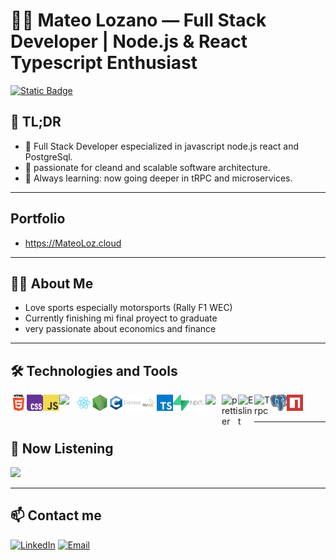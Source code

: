 # 👨‍💻 Mateo Lozano — Full Stack Developer | Node.js & React Typescript Enthusiast


[![Static Badge](https://img.shields.io/badge/follow%20me%20%20-%23000?style=flat-square&logo=instagram&logoSize=auto&label=Mateoloz_1&link=https%3A%2F%2Fwww.instagram.com%2Fmateoloz_1%2F)](https://www.instagram.com/mateoloz_1/)


## 🚀 TL;DR

- 🧠 Full Stack Developer especialized in javascript node.js react and PostgreSql.
- 🔨 passionate for cleand and scalable software architecture.
- 🌱 Always learning: now going deeper in  tRPC and microservices.

--- 
## Portfolio 

- https://MateoLoz.cloud

---
## 🧉🧉 About Me

- Love sports especially motorsports (Rally F1 WEC)
- Currently finishing mi final proyect to graduate 
- very passionate about economics and finance

--- 
## 🛠️ Technologies and Tools 

<img align="left" width="26px" src="https://raw.githubusercontent.com/github/explore/80688e429a7d4ef2fca1e82350fe8e3517d3494d/topics/html/html.png?size=14"  />

<img align="left" width="26px" src="https://raw.githubusercontent.com/github/explore/8144ae7e9ec2274bdb8f76bdbdb6e6509538c7a8/topics/css/css.png?size=14">

<img align="left" width="26px" src="https://raw.githubusercontent.com/github/explore/80688e429a7d4ef2fca1e82350fe8e3517d3494d/topics/javascript/javascript.png?size=14">

<img align="left" width="26px" src="https://github.com/tailwindlabs.png?size=14">

<img align="left" width="26px" src="https://raw.githubusercontent.com/github/explore/80688e429a7d4ef2fca1e82350fe8e3517d3494d/topics/react/react.png?size=14">

<img align="left" width="26px" src="https://raw.githubusercontent.com/github/explore/80688e429a7d4ef2fca1e82350fe8e3517d3494d/topics/nodejs/nodejs.png?size=14">

<img align="left" width="26px" src="https://raw.githubusercontent.com/github/explore/f3e22f0dca2be955676bc70d6214b95b13354ee8/topics/c/c.png?size=14">

<img align="left" width="26px" src="https://raw.githubusercontent.com/github/explore/80688e429a7d4ef2fca1e82350fe8e3517d3494d/topics/express/express.png?size=14">

<img align="left" width="26px" src="https://raw.githubusercontent.com/github/explore/80688e429a7d4ef2fca1e82350fe8e3517d3494d/topics/mysql/mysql.png?size=14">

<img align="left" width="26px" src="https://github.com/github/explore/blob/main/topics/typescript/typescript.png?raw=true&size=14">

<img align="left" width="26px" src="https://github.com/github/explore/blob/main/topics/supabase/supabase.png?raw=true&size=14">

<img align="left" width="26px" src="https://github.com/github/explore/blob/main/topics/nextjs/nextjs.png?raw=true&size=14">

<img align="left" width="26px" src="https://avatars.githubusercontent.com/u/22247014?s=200&v=4?raw=true&size=14">

<img align="left" width="26px" src="https://avatars.githubusercontent.com/u/25822731?s=48&v=4?raw=true&size=14" alt="prettier">

<img align="left" width="26px" src="https://avatars.githubusercontent.com/u/6019716?s=48&v=4?raw=true&size=14" alt="Eslint">

<img align="left" width="26px" src="https://avatars.githubusercontent.com/u/78011399?s=48&v=4?raw=true&size=14" alt="Trpc">


<img align="left" width="26px" src="https://raw.githubusercontent.com/github/explore/80688e429a7d4ef2fca1e82350fe8e3517d3494d/topics/postgresql/postgresql.png?size=14">

<img  width="26px" src="https://raw.githubusercontent.com/github/explore/80688e429a7d4ef2fca1e82350fe8e3517d3494d/topics/npm/npm.png?size=14">

---
## 🎵 Now Listening
<img src="https://spotify-now-listening.onrender.com/" width="400px">

---

## 📫 Contact me 

[![LinkedIn](https://img.shields.io/badge/LinkedIn-blue?logo=linkedin&style=for-the-badge)](www.linkedin.com/in/mateoloz)
[![Email](https://img.shields.io/badge/Email-D14836?logo=gmail&logoColor=white&style=for-the-badge)](mailto:mateobinance1@gmail.com)

